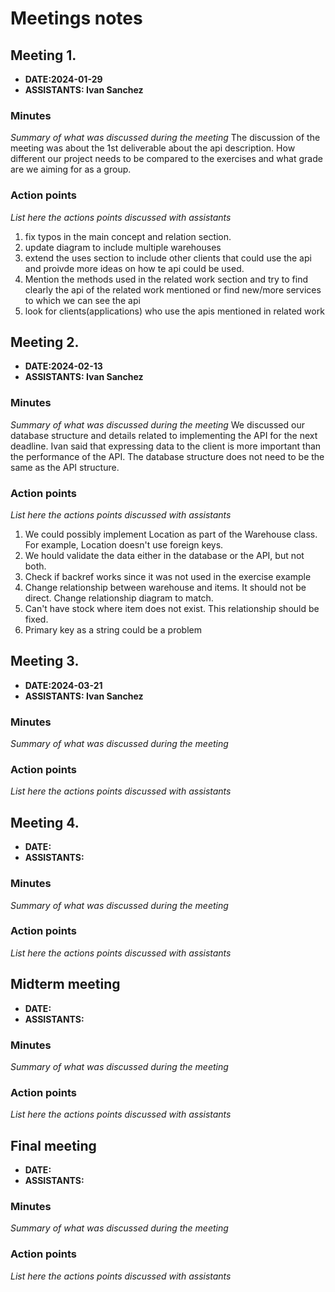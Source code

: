 # Meetings notes

## Meeting 1.
* **DATE:2024-01-29**
* **ASSISTANTS: Ivan Sanchez**

### Minutes
*Summary of what was discussed during the meeting*
The discussion of the meeting was about the 1st deliverable about the api description. How different our project needs to be compared to the exercises and what grade are we aiming for as a group.

### Action points
*List here the actions points discussed with assistants*
1) fix typos in the main concept and relation section.
2) update diagram to include multiple warehouses
3) extend the uses section to include other clients that could use the api and proivde more ideas on how te api could be used.
4) Mention the methods used in the related work section and try to find clearly the api of the related work mentioned or find new/more services to which we can see the api
5) look for clients(applications) who use the apis mentioned in related work



## Meeting 2.
* **DATE:2024-02-13**
* **ASSISTANTS: Ivan Sanchez**

### Minutes
*Summary of what was discussed during the meeting*
We discussed our database structure and details related to implementing the API for the next deadline. Ivan said that expressing data to the client is more important than the performance of the API. The database structure does not need to be the same as the API structure. 


### Action points
*List here the actions points discussed with assistants*
1) We could possibly implement Location as part of the Warehouse class. For example, Location doesn't use foreign keys.
2) We hould validate the data either in the database or the API, but not both.
3) Check if backref works since it was not used in the exercise example
4) Change relationship between warehouse and items. It should not be direct. Change relationship diagram to match.
5) Can't have stock where item does not exist. This relationship should be fixed.
6) Primary key as a string could be a problem


## Meeting 3.
* **DATE:2024-03-21**
* **ASSISTANTS: Ivan Sanchez**

### Minutes
*Summary of what was discussed during the meeting*

### Action points
*List here the actions points discussed with assistants*




## Meeting 4.
* **DATE:**
* **ASSISTANTS:**

### Minutes
*Summary of what was discussed during the meeting*

### Action points
*List here the actions points discussed with assistants*




## Midterm meeting
* **DATE:**
* **ASSISTANTS:**

### Minutes
*Summary of what was discussed during the meeting*

### Action points
*List here the actions points discussed with assistants*




## Final meeting
* **DATE:**
* **ASSISTANTS:**

### Minutes
*Summary of what was discussed during the meeting*

### Action points
*List here the actions points discussed with assistants*




